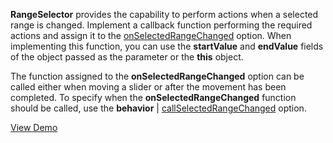 **RangeSelector** provides the capability to perform actions when a selected range is changed. Implement a callback function performing the required actions and assign it to the [onSelectedRangeChanged](/api-reference/20%20Data%20Visualization%20Widgets/25%20dxRangeSelector/1%20Configuration/onSelectedRangeChanged.md '/Documentation/ApiReference/Data_Visualization_Widgets/dxRangeSelector/Configuration/#onSelectedRangeChanged') option. When implementing this function, you can use the **startValue** and **endValue** fields of the object passed as the parameter or the **this** object.

The function assigned to the **onSelectedRangeChanged** option can be called either when moving a slider or after the movement has been completed. To specify when the **onSelectedRangeChanged** function should be called, use the **behavior** | [callSelectedRangeChanged](/api-reference/20%20Data%20Visualization%20Widgets/25%20dxRangeSelector/1%20Configuration/behavior/callSelectedRangeChanged.md '/Documentation/ApiReference/Data_Visualization_Widgets/dxRangeSelector/Configuration/behavior/#callSelectedRangeChanged') option. 

<a href="http://js.devexpress.com/Demos/WidgetsGallery/#demo/formsandmulti-purposerangeselectorrangeselectoruserangeselectionforfiltering/" class="button orange small fix-width-155" style="margin-right: 20px;" target="_blank">View Demo</a>